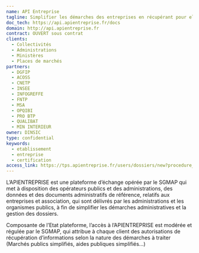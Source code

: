 ```yaml
---
name: API Entreprise
tagline: Simplifier les démarches des entreprises en récupérant pour elles leurs documents administratifs
doc_tech: https://api.apientreprise.fr/docs
domain: http://api.apientreprise.fr
contract: OUVERT sous contrat
clients:
  - Collectivités
  - Administrations
  - Ministères
  - Places de marchés
partners:
  - DGFIP
  - ACOSS
  - CNETP
  - INSEE
  - INFOGREFFE
  - FNTP
  - MSA
  - OPQIBI
  - PRO BTP
  - QUALIBAT
  - MIN INTERIEUR
owner: DINSIC
type: confidential
keywords:
  - etablissement
  - entreprise
  - certification
access_link: https://tps.apientreprise.fr/users/dossiers/new?procedure_id=33
---
```


L’APIENTREPRISE est une plateforme d’échange opérée par le SGMAP qui met à disposition des opérateurs publics et des administrations, des données et des documents administratifs de référence, relatifs aux entreprises et association, qui sont délivrés par les administrations et les organismes publics, à fin de simplifier les démarches administratives et la gestion des dossiers.

Composante de l’Etat plateforme, l’accès à l’APIENTREPRISE est modérée et régulée par le SGMAP, qui attribue à chaque client des autorisations de récupération d’informations selon la nature des démarches à traiter (Marchés publics simplifiés, aides publiques simplifiés…)
